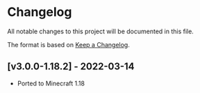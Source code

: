 # Changelog
All notable changes to this project will be documented in this file.

The format is based on [Keep a Changelog].

## [v3.0.0-1.18.2] - 2022-03-14
- Ported to Minecraft 1.18

[Keep a Changelog]: https://keepachangelog.com/en/1.0.0/
